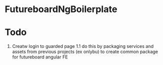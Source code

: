 # FutureboardNgBoilerplate

# Todo

  1. Creatw login to guarded page
     1.1 do this by packaging services and assets from previous projects (ex onlybu) to create common package for futureboard angular FE 
